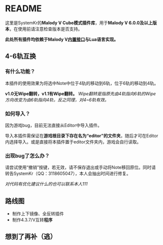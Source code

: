 # README
这里是SystemKr的**Malody V Cube模式插件库**，用于**Malody V 6.0.0及以上版本**，在使用前请注意检查版本是否支持。

**此处所有插件均依赖于Malody V[内置接口](https://cbo17ty22x.feishu.cn/wiki/wikcn0YWKOokRd0fETihiH1APBe)与Lua语言实现。**

## 4-6轨互换
### 有什么功能？
本插件的使用效果为将选中Note中位于4轨的移动到6轨，位于6轨的移动到4轨。

**v1.0无Wipe翻转，v1.1有Wipe翻转。**
*Wipe翻转是指原先由4轨指向6轨的Wipe方向改变为由6轨指向4轨，反之同理，对4~6轨有效。*

### 如何导入？
因为游戏bug，目前无法直接从Editor中导入插件。

导入本插件需保证在**游戏根目录下存在名为“editor”的文件夹**，随后才可在Editor内选择导入。或是直接将本插件置于editor文件夹内，游戏会自行读取。

### 出现bug了怎么办？
请尝试使用“撤销”按键，若无效，请不保存退出或手动将Note移回原位。同时请转告SystemKr（QQ：3118605047），本人会抽出时间进行修复。

*对代码有优化建议什么的也可以联系本人111*

## 路线图
- 制作上下镜像、全反转插件
- 制作4.3.7/V互转**程序**

## 想到了再补（逃）

